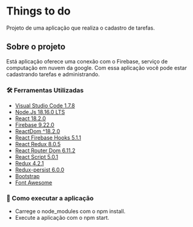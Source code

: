 # Things to do
Projeto de uma aplicação que realiza o cadastro de tarefas.

## Sobre o projeto
Está aplicação oferece uma conexão com o Firebase, serviço de computação em nuvem da google. Com essa aplicação você pode estar cadastrando tarefas e administrando.

### 🛠 Ferramentas Utilizadas
- [Visual Studio Code 1.7.8](https://code.visualstudio.com/docs)
- [Node.Js 18.16.0 LTS](https://nodejs.org/en/docs)
- [React 18.2.0](https://react.dev)
- [Firebase 9.22.0](https://firebase.google.com/docs)
- [ReactDom ^18.2.0](https://legacy.reactjs.org/docs/react-dom.html)
- [React Firebase Hooks 5.1.1](https://firebaseopensource.com/projects/csfrequency/react-firebase-hooks/)
- [React Redux 8.0.5](https://react-redux.js.org/)
- [React Router Dom 6.11.2](https://www.npmjs.com/package/react-router-dom)
- [React Script 5.0.1](https://www.npmjs.com/package/react-scripts)
- [Redux 4.2.1](https://redux.js.org/)
- [Redux-persist 6.0.0](https://www.npmjs.com/package/redux-persist)
- [Bootstrap](https://getbootstrap.com/)
- [Font Awesome](https://fontawesome.com/docs)

### 🤔 Como executar a aplicação
- Carrege o node_modules com o npm install.
- Execute a aplicação com o npm start.


